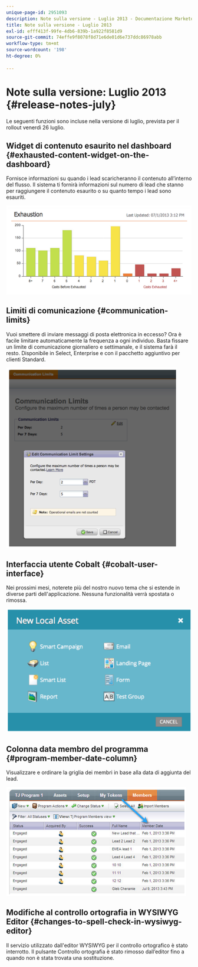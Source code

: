 ```yaml
---
unique-page-id: 2951093
description: Note sulla versione - Luglio 2013 - Documentazione Marketo - Documentazione del prodotto
title: Note sulla versione - Luglio 2013
exl-id: efff413f-99fe-4db6-839b-1a922f8581d9
source-git-commit: 74effe9f8078f8d71e6de01d6e737ddc86978abb
workflow-type: tm+mt
source-wordcount: '198'
ht-degree: 0%

---
```


# Note sulla versione: Luglio 2013 {#release-notes-july}

Le seguenti funzioni sono incluse nella versione di luglio, prevista per il rollout venerdì 26 luglio.

## Widget di contenuto esaurito nel dashboard {#exhausted-content-widget-on-the-dashboard}

Fornisce informazioni su quando i lead scaricheranno il contenuto all’interno del flusso. Il sistema ti fornirà informazioni sul numero di lead che stanno per raggiungere il contenuto esaurito o su quanto tempo i lead sono esauriti.

![](assets/image2014-9-22-16-3a30-3a50.png)

## Limiti di comunicazione {#communication-limits}

Vuoi smettere di inviare messaggi di posta elettronica in eccesso? Ora è facile limitare automaticamente la frequenza a ogni individuo. Basta fissare un limite di comunicazione giornaliero e settimanale, e il sistema farà il resto. Disponibile in Select, Enterprise e con il pacchetto aggiuntivo per clienti Standard.

![](assets/image2014-9-22-16-3a31-3a13.png)

## Interfaccia utente Cobalt {#cobalt-user-interface}

Nei prossimi mesi, noterete più del nostro nuovo tema che si estende in diverse parti dell&#39;applicazione. Nessuna funzionalità verrà spostata o rimossa.

![](assets/image2014-9-22-16-3a31-3a42.png)

## Colonna data membro del programma {#program-member-date-column}

Visualizzare e ordinare la griglia dei membri in base alla data di aggiunta del lead.

![](assets/image2014-9-22-16-3a32-3a1.png)

## Modifiche al controllo ortografia in WYSIWYG Editor {#changes-to-spell-check-in-wysiwyg-editor}

Il servizio utilizzato dall&#39;editor WYSIWYG per il controllo ortografico è stato interrotto. Il pulsante Controllo ortografia è stato rimosso dall’editor fino a quando non è stata trovata una sostituzione.
